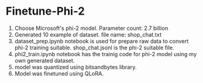 # Finetune-Phi-2

1. Choose Microsoft's phi-2 model. Parameter count: 2.7 billion
2. Generated 10 example of dataset. file name: shop_chat.txt
3. dataset_prep.ipynb notebook is used for prepare raw data to convert phi-2 training suitable. shop_chat.jsonl is the phi-2 suitable file.
4. phi2_train.ipynb notebook has the trainig code for phi-2 model using my own generated dataset.
5. model was quantized using bitsandbytes library.
6. Model was finetuned using QLoRA. 
